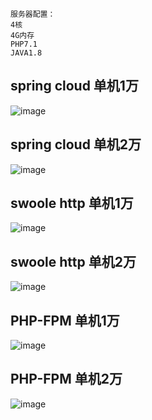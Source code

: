 ```
服务器配置：
4核
4G内存
PHP7.1
JAVA1.8
```
## spring cloud 单机1万
![image](https://github.com/cn-suibin/mybook/blob/master/springcloud-1w.png)
## spring cloud 单机2万
![image](https://github.com/cn-suibin/mybook/blob/master/springcloud-2w.png)
## swoole http 单机1万
![image](https://github.com/cn-suibin/mybook/blob/master/swoole-1w.png)
## swoole http 单机2万
![image](https://github.com/cn-suibin/mybook/blob/master/swoole-2w.png)
## PHP-FPM 单机1万
![image](https://github.com/cn-suibin/mybook/blob/master/php-fpm-1w.png)
## PHP-FPM 单机2万
![image](https://github.com/cn-suibin/mybook/blob/master/php-fpm-2w.png)
